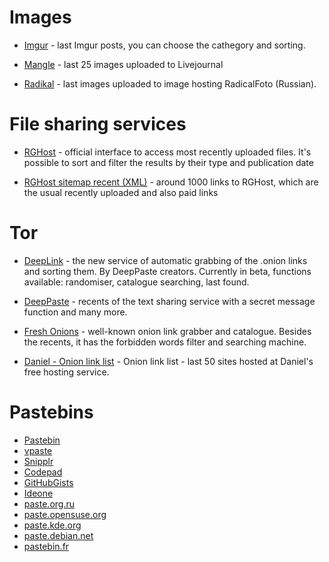 # Images
- [Imgur](https://imgur.com/new/time) - last Imgur posts, you can choose the cathegory and sorting.

- [Mangle](http://www.mangle.ca/randomlj.php)  - last 25 images uploaded to Livejournal

- [Radikal](http://radikal.ru/Img/ShowGallery) - last images uploaded to image hosting RadicalFoto (Russian).
# File sharing services

- [RGHost](http://rgho.st/files) - official interface to access most recently uploaded files. It's possible to sort and filter the results by their type and publication date

- [RGHost sitemap recent (XML)](http://rgho.st/sitemap_recent.xml)  - around 1000 links to RGHost, which are the usual recently uploaded and also paid links
# Tor
- [DeepLink](http://deeplinkdeatbml7.onion/index.php) - the new service of automatic grabbing of the .onion links and sorting them. By DeepPaste creators. Currently in beta, functions available: randomiser, catalogue searching, last found.

- [DeepPaste](http://depastedihrn3jtw.onion/) - recents of the text sharing service with a secret message function and many more.

- [Fresh Onions](http://zlal32teyptf4tvi.onion/) - well-known onion link grabber and catalogue. Besides the recents, it has the forbidden words filter and searching machine.

 - [Daniel - Onion link list](https://onions.danwin1210.me/onions.php?cat=20&pg=1&lang=en) - Onion link list - last 50 sites hosted at Daniel's free hosting service.

# Pastebins

 - [Pastebin](https://pastebin.com/archive)
 - [vpaste](http://vpaste.net/#uploads)
 - [Snipplr](https://snipplr.com/all/)
 - [Codepad](http://codepad.org/recent)
 - [GitHubGists](https://gist.github.com/discover)
 - [Ideone](https://ideone.com/recent)
 - [paste.org.ru](http://paste.org.ru/)
 - [paste.opensuse.org](http://paste.opensuse.org/lists)
 - [paste.kde.org](https://paste.kde.org/all)
 - [paste.debian.net](http://paste.debian.net/)
 - [pastebin.fr](http://pastebin.fr/)
